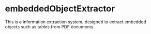 # embeddedObjectExtractor
This is a information extraction system, designed to extract embedded objects such as tables from PDF documents

